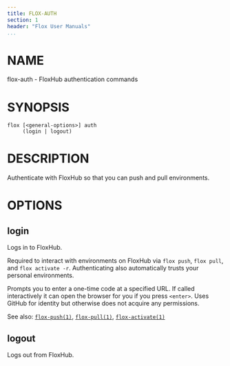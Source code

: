 ```yaml
---
title: FLOX-AUTH
section: 1
header: "Flox User Manuals"
...
```



# NAME

flox-auth - FloxHub authentication commands

# SYNOPSIS

```
flox [<general-options>] auth
     (login | logout)
```

# DESCRIPTION

Authenticate with FloxHub so that you can push and pull environments.

# OPTIONS

## login
Logs in to FloxHub.

Required to interact with environments on FloxHub via `flox push`,
`flox pull`, and `flox activate -r`.
Authenticating also automatically trusts your personal environments.

Prompts you to enter a one-time code at a specified URL.
If called interactively it can open the browser for you if you press `<enter>`.
Uses GitHub for identity but otherwise does not acquire any permissions.

See also:
[`flox-push(1)`](./flox-push.md),
[`flox-pull(1)`](./flox-pull.md), 
[`flox-activate(1)`](./flox-activate.md)

## logout

Logs out from FloxHub.
